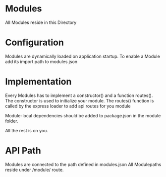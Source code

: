 Modules
=

All Modules reside in this Directory

Configuration
=

Modules are dynamically loaded on application startup.
To enable a Module add its import path to modules.json

Implementation
=
Every Modules has to implement a constructor() and a function routes().
The constructor is used to initialize your module.
The routes() function is called by the express loader to add api routes for you module

Module-local dependencies should be added to package.json in the module folder.

All the rest is on you. 

API Path
=
Modules are connected to the path defined in modules.json
All Modulepaths reside under /module/ route.
